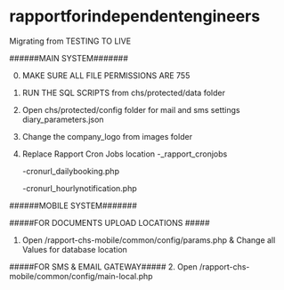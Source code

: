 # rapportforindependentengineers


Migrating from TESTING TO LIVE


######MAIN SYSTEM#######

0. MAKE SURE ALL FILE PERMISSIONS ARE 755

1. RUN THE SQL SCRIPTS from chs/protected/data folder

2. Open chs/protected/config folder for mail and sms settings diary_parameters.json

3. Change the company_logo from images folder

4. Replace Rapport Cron Jobs location
	-_rapport_cronjobs

	-cronurl_dailybooking.php	

	-cronurl_hourlynotification.php




######MOBILE SYSTEM#######


#####FOR DOCUMENTS UPLOAD LOCATIONS #####
1. Open /rapport-chs-mobile/common/config/params.php & Change all Values for database location


#####FOR SMS & EMAIL GATEWAY#####
2. Open /rapport-chs-mobile/common/config/main-local.php



